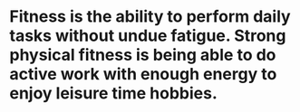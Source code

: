 # Fitness is the ability to perform daily tasks without undue fatigue. Strong physical fitness is being able to do active work with enough energy to enjoy leisure time hobbies.
